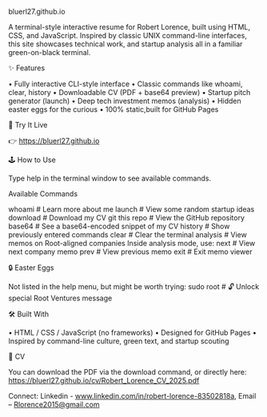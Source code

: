 bluerl27.github.io

A terminal-style interactive resume for Robert Lorence, built using HTML, CSS, and JavaScript. Inspired by classic UNIX command-line interfaces, this site showcases technical work, and startup analysis all in a familiar green-on-black terminal.

✨ Features

•	Fully interactive CLI-style interface
•	Classic commands like whoami, clear, history
•	Downloadable CV (PDF + base64 preview)
•	Startup pitch generator (launch)
•	Deep tech investment memos (analysis)
•	Hidden easter eggs for the curious
•	100% static,built for GitHub Pages

🔗 Try It Live

👉 https://bluerl27.github.io
 
🕹️ How to Use

Type help in the terminal window to see available commands.

Available Commands

whoami         # Learn more about me
launch         # View some random startup ideas
download       # Download my CV
git this repo  # View the GitHub repository
base64         # See a base64-encoded snippet of my CV
history        # Show previously entered commands
clear          # Clear the terminal
analysis       # View memos on Root-aligned companies
Inside analysis mode, use:
next           # View next company memo
prev           # View previous memo
exit           # Exit memo viewer
 
🔒 Easter Eggs

Not listed in the help menu, but might be worth trying:
sudo root      # 🔓 Unlock special Root Ventures message
 
🛠 Built With

•	HTML / CSS / JavaScript (no frameworks)
•	Designed for GitHub Pages
•	Inspired by command-line culture, green text, and startup scouting
 
📄 CV

You can download the PDF via the download command, or directly here: https://bluerl27.github.io/cv/Robert_Lorence_CV_2025.pdf
 
Connect: Linkedin - www.linkedin.com/in/robert-lorence-83502818a, Email – Rlorence2015@gmail.com



